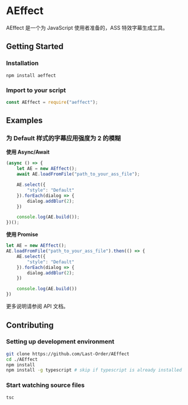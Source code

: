 # AEffect

AEffect 是一个为 JavaScript 使用者准备的，ASS 特效字幕生成工具。

## Getting Started

### Installation
```
npm install aeffect
```

### Import to your script

```JavaScript
const AEffect = require("aeffect");
```

## Examples

### 为 Default 样式的字幕应用强度为 2 的模糊

**使用 Async/Await**

```JavaScript
(async () => {
    let AE = new AEffect();
    await AE.loadFromFile("path_to_your_ass_file");

    AE.select({
        "style": "Default"
    }).forEach(dialog => {
        dialog.addBlur(2);
    })

    console.log(AE.build());
})();

```

**使用 Promise**

```JavaScript
let AE = new AEffect();
AE.loadFromFile("path_to_your_ass_file").then(() => {
    AE.select({
        "style": "Default"
    }).forEach(dialog => {
        dialog.addBlur(2);
    })

    console.log(AE.build())
})
```

更多说明请参阅 API 文档。

## Contributing

### Setting up development environment
```bash
git clone https://github.com/Last-Order/AEffect
cd ./AEffect
npm install
npm install -g typescript # skip if typescript is already installed
```

### Start watching source files
```bash
tsc
```